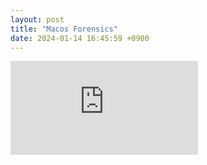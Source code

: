 ```yaml
---
layout: post
title: "Macos Forensics"
date: 2024-01-14 16:45:59 +0900
---
```

![MacOS-forensic.pdf](https://github.com/3xg3lin/3xg3lin.github.io/files/14312131/MacOS-forensic.pdf)
